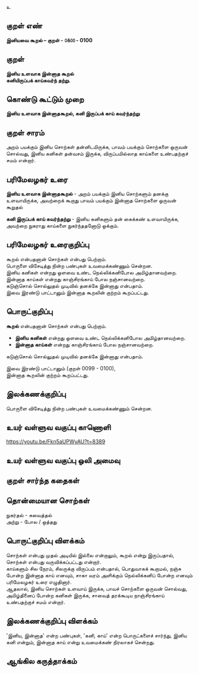 உ

## குறள் எண் 

**இனியவை கூறல் – குறள் - ௦௧௦௦ - 0100**  

## குறள் 

**இனிய உளவாக இன்னாத கூறல்  
கனியிருப்பக் காய்கவர்ந் தற்று.** 

## கொண்டு கூட்டும் முறை

**இனிய உளவாக இன்னாதகூறல், கனி இருப்பக் காய் கவர்ந்தற்று**

## குறள் சாரம் 

அறம் பயக்கும் இனிய சொற்கள் தன்னிடமிருக்க, பாவம் பயக்கும் சொற்களை ஒருவன் சொல்வது, இனிய கனிகள் தன்வசம் இருக்க, விருப்பமில்லாத காய்களை உண்பதற்குச் சமம் என்றார்.

## பரிமேலழகர் உரை

**இனிய உளவாக இன்னாதகூறல்** - அறம் பயக்கும் இனிய சொற்களும் தனக்கு உளவாயிருக்க, அவற்றைக் கூறாது பாவம் பயக்கும் இன்னாத சொற்களை ஒருவன் கூறுதல்  

**கனி இருப்பக் காய் கவர்ந்தற்று** - இனிய கனிகளும் தன் கைக்கண் உளவாயிருக்க, அவற்றை நுகராது காய்களை நுகர்ந்ததனோடு ஒக்கும்.   

## பரிமேலழகர் உரைகுறிப்பு   

கூறல் என்பதனான் சொற்கள் என்பது பெற்றாம்.  
பொருளை விசேடித்து நின்ற பண்புகள் உவமைக்கண்ணும் சென்றன.  
இனிய கனிகள் என்றது ஒளவை உண்ட நெல்லிக்கனிபோல அமிழ்தானவற்றை.  
இன்னாத காய்கள் என்றது காஞ்சிரங்காய் போல நஞ்சானவற்றை.  
கடுஞ்சொல் சொல்லுதல் முடிவில் தனக்கே இன்னாது என்பதாம்.  
இவை இரண்டு பாட்டானும் இன்னாத கூறலின் குற்றம் கூறப்பட்டது.   

## பொருட்குறிப்பு 

**கூறல்** என்பதனான் சொற்கள் என்பது பெற்றாம்.  

* **இனிய கனிகள்** என்றது ஒளவை உண்ட நெல்லிக்கனிபோல அமிழ்தானவற்றை.  
* **இன்னாத காய்கள்** என்றது காஞ்சிரங்காய் போல நஞ்சானவற்றை.  

கடுஞ்சொல் சொல்லுதல் முடிவில் தனக்கே இன்னாது என்பதாம்.  

இவை இரண்டு பாட்டானும் (குறள் 0099 - 0100),  
இன்னாத கூறலின் குற்றம் கூறப்பட்டது.  

## இலக்கணக்குறிப்பு  

பொருளை விசேடித்து நின்ற பண்புகள் உவமைக்கண்ணும் சென்றன. 

## உயர் வள்ளுவ வகுப்பு காணொளி

https://youtu.be/Fkn5aUPWyAU?t=8389

## உயர் வள்ளுவ வகுப்பு ஒலி அமைவு 

 
## குறள் சார்ந்த கதைகள் 


## தொன்மையான சொற்கள்

நுகர்தல் - சுவைத்தல்   
அற்று   - போல / ஒத்தது  

## பொருட்குறிப்பு விளக்கம்

சொற்கள் என்பது முதல் அடியில் இல்லை என்றாலும், கூறல் என்று இருப்பதால், சொற்கள் என்பது வருவிக்கப்பட்டது என்றார்.   
காய்களும் சில நேரம், சிலருக்கு விருப்பம் என்பதால், பொதுவாகக் கூறாமல், நஞ்சு போன்ற இன்னாத காய் எனவும், சாகா வரம் அளிக்கும் நெல்லிக்கனிப் போன்ற எனவும் பரிமேலழகர் உரை எழுதினார்.    
ஆதலால், இனிய சொற்கள் உளவாய் இருக்க, பாவச் சொற்களை ஒருவன் சொல்வது, அமிழ்தினைப் போன்ற கனிகள் இருக்க, சாவைத் தரக்கூடிய நாஞ்சிரங்காய் உண்பதற்குச் சமம் என்றார். 

## இலக்கணக்குறிப்பு விளக்கம்

'இனிய, இன்னாத' என்ற பண்புகள், 'கனி, காய்' என்ற பொருட்களைச் சார்ந்து, இனிய கனி என்றும், இன்னாத காய் என்று உவமைக்கண் நிரலாகச் சென்றது.  



## ஆங்கில கருத்தாக்கம் 


